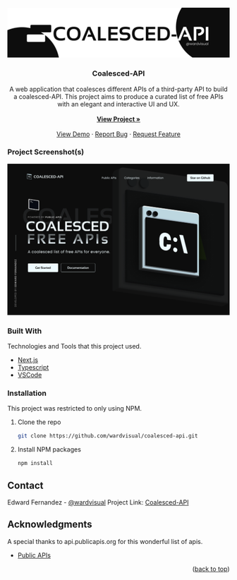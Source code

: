 <div id="top"></div>

<!-- [![Contributors][contributors-shield]][contributors-url]
[![Forks][forks-shield]][forks-url]
[![Stargazers][stars-shield]][stars-url]
[![Issues][issues-shield]][issues-url]
[![MIT License][license-shield]][license-url]
[![LinkedIn][linkedin-shield]][linkedin-url] -->

<!-- PROJECT LOGO -->
<br />
<div align="center">
  <a href="https://github.com/wardvisual/coalesced-api">
    <img src="./public/assets/coalesced_api.svg" alt="banner">
  </a>

  <h3 align="center">Coalesced-API</h3>

  <p align="center">
  A web application that coalesces different APIs of a third-party API to build a coalesced-API. This project aims to produce a curated list of free APIs with an elegant and interactive UI and UX.
    <br />
    <br />
    <a href="https://github.com/wardvisual/coalesced-api"><strong>View Project »</strong></a>
    <br />
    <br />
    <a href="https://github.com/wardvisual/coalesced-api">View Demo</a>
    ·
    <a href="https://github.com/wardvisual/coalesced-api/issues">Report Bug</a>
    ·
    <a href="https://github.com/wardvisual/coalesced-api/issues">Request Feature</a>
  </p>
</div>

### Project Screenshot(s)

<a align="center" href="https://github.com/wardvisual/coalesced-api">
  <img src="./public/assets/images/homepage_ss.png" alt="ss">
</a>

### Built With

Technologies and Tools that this project used.

- [Next.js](https://nextjs.org/)
- [Typescript](https://www.typescriptlang.org/)
- [VSCode](https://code.visualstudio.com/)

<!-- INSTALLATION -->

### Installation

This project was restricted to only using NPM.

1. Clone the repo

   ```sh
   git clone https://github.com/wardvisual/coalesced-api.git
   ```

2. Install NPM packages

   ```sh
   npm install
   ```

<!-- CONTACT -->

## Contact

Edward Fernandez - [@wardvisual](https://twitter.com/wardvisual)
Project Link: [Coalesced-API](https://github.com/wardvisual/coalesced-api)

<!-- ACKNOWLEDGMENTS -->

## Acknowledgments

A special thanks to api.publicapis.org for this wonderful list of apis.

- [Public APIs](https://api.publicapis.org)

<p align="right">(<a href="#top">back to top</a>)</p>
